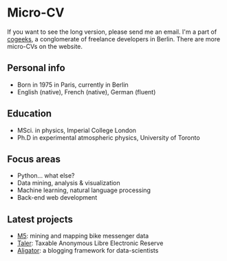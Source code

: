 # Micro-CV

If you want to see the long version, please send me an email. I'm a part of [cogeeks][cogeeks], a conglomerate of freelance developers in Berlin. There are more micro-CVs on the website. 

## Personal info
* Born in 1975 in Paris, currently in Berlin
* English (native), French (native), German (fluent)

## Education
* MSci. in physics, Imperial College London
* Ph.D in experimental atmospheric physics, University of Toronto

## Focus areas
* Python... what else?
* Data mining, analysis & visualization
* Machine learning, natural language processing
* Back-end web development

## Latest projects
* [M5][m5]: mining and mapping bike messenger data
* [Taler][taler]: Taxable Anonymous Libre Electronic Reserve
* [Aligator][aligator]: a blogging framework for data-scientists 

[aligator]: https://github.com/cyberbikepunk/aligator
[m5]: https://github.com/cyberbikepunk/m5
[taler]: http://taler.net
[cogeeks]: http://cogeeks.com